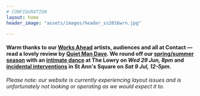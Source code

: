 ```yaml
---
# CONFIGURATION
layout: home
header_image: "assets/images/header_ss2016wrn.jpg"

---
```

#### Warm thanks to our [Works Ahead](/current/2016-worksahead) artists, audiences and all at Contact — read a lovely review by <a href="http://quietmandave.co.uk/2016/06/works-ahead" target="_blank">Quiet Man Dave</a>. We round off our [spring/summer season](/current/2016-springsummer) with an [intimate dance](/current/2016-springsummer/igorandmoreno) at The Lowry on *Wed 29 Jun, 8pm* and [incidental interventions](/current/2016-hazard) in St Ann's Square on *Sat 9 Jul, 12-5pm*.          
*Please note: our website is currently experiencing layout issues and is unfortunately not looking or operating as we would expect it to.*
